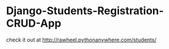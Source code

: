 # Django-Students-Registration-CRUD-App
check it out at http://rawheel.pythonanywhere.com/students/
